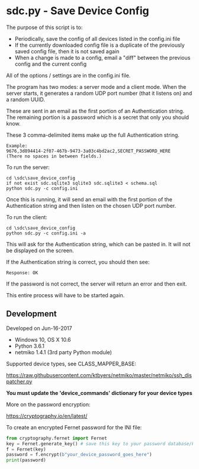 sdc.py - Save Device Config
===========================

The purpose of this script is to:
-	Periodically, save the config of all devices listed in the config.ini file
-	If the currently downloaded config file is a duplicate of the previously saved config file, then it is not saved again
-	When a change is made to a config, email a "diff" between the previous config and the current config

All of the options / settings are in the config.ini file.

The program has two modes: a server mode and a client mode. When the server starts, it generates a random UDP port number (that it listens on) and a random UUID.  

These are sent in an email as the first portion of an Authentication string.  The remaining portion is a password which is a secret that only you should know.

These 3 comma-delimited items make up the full Authentication string.

```
Example:
9676,3d894414-2f07-467b-9473-3a03c4bd2ac2,SECRET_PASSWORD_HERE
(There no spaces in between fields.)
```

To run the server:

```
cd \sdc\save_device_config
if not exist sdc.sqlite3 sqlite3 sdc.sqlite3 < schema.sql
python sdc.py -c config.ini
```

Once this is running, it will send an email with the first portion of the Authentication string and then listen on the chosen UDP port number.

To run the client:

```
cd \sdc\save_device_config
python sdc.py -c config.ini -a
```

This will ask for the Authentication string, which can be pasted in.  It will not be displayed on the screen.

If the Authentication string is correct, you should then see:

```
Response: OK
```

If the password is not correct, the server will return an error and then exit.

This entire process will have to be started again.

## Development

Developed on Jun-16-2017

- Windows 10, OS X 10.6
- Python 3.6.1
- netmiko 1.4.1 (3rd party Python module)

Supported device types, see CLASS_MAPPER_BASE:

https://raw.githubusercontent.com/ktbyers/netmiko/master/netmiko/ssh_dispatcher.py

**You must update the 'device_commands' dictionary for your device types**

More on the password encryption:

https://cryptography.io/en/latest/

To create an encrypted Fernet password for the INI file:

```python
from cryptography.fernet import Fernet
key = Fernet.generate_key() # save this key to your password database/keychain
f = Fernet(key)
password = f.encrypt(b"your_device_password_goes_here")
print(password)
```
